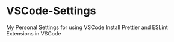 # VSCode-Settings
My Personal Settings for using VSCode
Install Prettier and ESLint Extensions in VSCode
